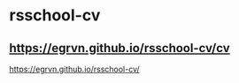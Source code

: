 # rsschool-cv
https://egrvn.github.io/rsschool-cv/cv
------------------------------------
https://egrvn.github.io/rsschool-cv/
